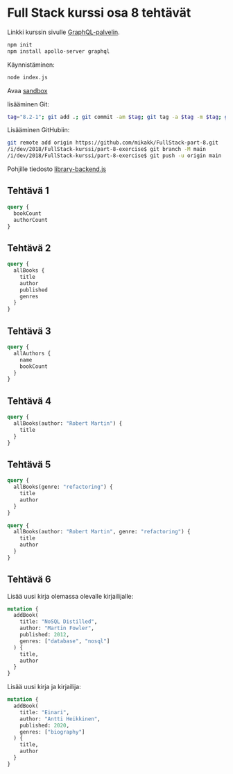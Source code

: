 # Full Stack kurssi osa 8 tehtävät

Linkki kurssin sivulle [GraphQL-palvelin](https://fullstackopen.com/osa8/graph_ql_palvelin).

```sh
npm init
npm install apollo-server graphql
```

Käynnistäminen:

```sh
node index.js
```

Avaa [sandbox](https://studio.apollographql.com/sandbox/explorer)

lisääminen Git:

```sh
tag="8.2-1"; git add .; git commit -am $tag; git tag -a $tag -m $tag; git push; git status; git tag -l; 
```

Lisääminen GitHubiin:

```sh
git remote add origin https://github.com/mikakk/FullStack-part-8.git
/i/dev/2018/FullStack-kurssi/part-8-exercise$ git branch -M main
/i/dev/2018/FullStack-kurssi/part-8-exercise$ git push -u origin main
```

Pohjille tiedosto [library-backend.js](https://github.com/fullstack-hy2020/misc/blob/master/library-backend.js)

## Tehtävä 1

```GraphQL
query {
  bookCount
  authorCount
}
```

## Tehtävä 2

```GraphQL
query {
  allBooks {
    title
    author
    published
    genres
  }
}
```

## Tehtävä 3

```GraphQL
query {
  allAuthors {
    name
    bookCount
  }
}
```

## Tehtävä 4

```GraphQL
query {
  allBooks(author: "Robert Martin") {
    title
  }
}
```

## Tehtävä 5

```GraphQL
query {
  allBooks(genre: "refactoring") {
    title
    author
  }
}
```

```GraphQL
query {
  allBooks(author: "Robert Martin", genre: "refactoring") {
    title
    author
  }
}
```

## Tehtävä 6

Lisää uusi kirja olemassa olevalle kirjailijalle:  

```GraphQL
mutation {
  addBook(
    title: "NoSQL Distilled",
    author: "Martin Fowler",
    published: 2012,
    genres: ["database", "nosql"]
  ) {
    title,
    author
  }
}
```

Lisää uusi kirja ja kirjailija:  

```GraphQL
mutation {
  addBook(
    title: "Einari",
    author: "Antti Heikkinen",
    published: 2020,
    genres: ["biography"]
  ) {
    title,
    author
  }
}
```

